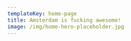```yaml
---
templateKey: home-page
title: Amsterdam is fucking awesome!
image: /img/home-hero-placeholder.jpg
---
```

